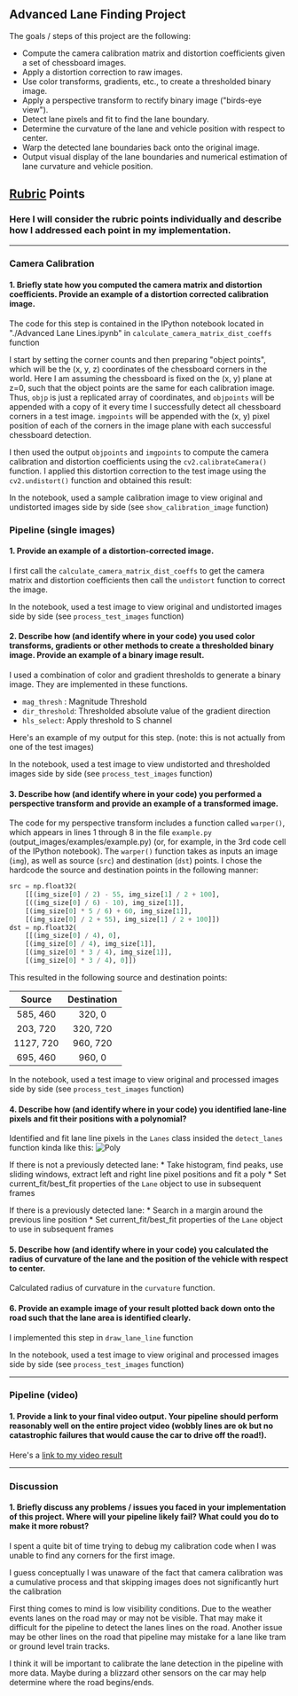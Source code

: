 ## Advanced Lane Finding Project

The goals / steps of this project are the following:

* Compute the camera calibration matrix and distortion coefficients given a set of chessboard images.
* Apply a distortion correction to raw images.
* Use color transforms, gradients, etc., to create a thresholded binary image.
* Apply a perspective transform to rectify binary image ("birds-eye view").
* Detect lane pixels and fit to find the lane boundary.
* Determine the curvature of the lane and vehicle position with respect to center.
* Warp the detected lane boundaries back onto the original image.
* Output visual display of the lane boundaries and numerical estimation of lane curvature and vehicle position.

[//]: # (Image References)

[image1]: ./examples/undistort_output.png "Undistorted"
[image2]: ./test_images/test1.jpg "Road Transformed"
[image3]: ./examples/binary_combo_example.jpg "Binary Example"
[image4]: ./examples/warped_straight_lines.jpg "Warp Example"
[image5]: ./examples/color_fit_lines.jpg "Fit Visual"
[image6]: ./examples/example_output.jpg "Output"
[video1]: ./project_video.mp4 "Video"

## [Rubric](https://review.udacity.com/#!/rubrics/571/view) Points

### Here I will consider the rubric points individually and describe how I addressed each point in my implementation.  

---

### Camera Calibration

#### 1. Briefly state how you computed the camera matrix and distortion coefficients. Provide an example of a distortion corrected calibration image.

The code for this step is contained in the IPython notebook located in "./Advanced Lane Lines.ipynb" in `calculate_camera_matrix_dist_coeffs` function

I start by setting the corner counts and then preparing "object points", which will be the (x, y, z) coordinates of the chessboard corners in the world. Here I am assuming the chessboard is fixed on the (x, y) plane at z=0, such that the object points are the same for each calibration image.  Thus, `objp` is just a replicated array of coordinates, and `objpoints` will be appended with a copy of it every time I successfully detect all chessboard corners in a test image.  `imgpoints` will be appended with the (x, y) pixel position of each of the corners in the image plane with each successful chessboard detection.  

I then used the output `objpoints` and `imgpoints` to compute the camera calibration and distortion coefficients using the `cv2.calibrateCamera()` function.  I applied this distortion correction to the test image using the `cv2.undistort()` function and obtained this result: 

In the notebook, used a sample calibration image to view original and undistorted images side by side (see `show_calibration_image` function)

### Pipeline (single images)

#### 1. Provide an example of a distortion-corrected image.

I first call the `calculate_camera_matrix_dist_coeffs` to get the camera matrix and distortion coefficients then call the `undistort` function to correct the image.

In the notebook, used a test image to view original and undistorted images side by side (see `process_test_images` function)

#### 2. Describe how (and identify where in your code) you used color transforms, gradients or other methods to create a thresholded binary image.  Provide an example of a binary image result.

I used a combination of color and gradient thresholds to generate a binary image. They are implemented in these functions.
* `mag_thresh` : Magnitude Threshold
* `dir_threshold`: Thresholded absolute value of the gradient direction
* `hls_select`: Apply threshold to S channel

Here's an example of my output for this step.  (note: this is not actually from one of the test images)

In the notebook, used a test image to view undistorted and thresholded images side by side (see `process_test_images` function)

#### 3. Describe how (and identify where in your code) you performed a perspective transform and provide an example of a transformed image.

The code for my perspective transform includes a function called `warper()`, which appears in lines 1 through 8 in the file `example.py` (output_images/examples/example.py) (or, for example, in the 3rd code cell of the IPython notebook).  The `warper()` function takes as inputs an image (`img`), as well as source (`src`) and destination (`dst`) points.  I chose the hardcode the source and destination points in the following manner:

```python
src = np.float32(
    [[(img_size[0] / 2) - 55, img_size[1] / 2 + 100],
    [((img_size[0] / 6) - 10), img_size[1]],
    [(img_size[0] * 5 / 6) + 60, img_size[1]],
    [(img_size[0] / 2 + 55), img_size[1] / 2 + 100]])
dst = np.float32(
    [[(img_size[0] / 4), 0],
    [(img_size[0] / 4), img_size[1]],
    [(img_size[0] * 3 / 4), img_size[1]],
    [(img_size[0] * 3 / 4), 0]])
```

This resulted in the following source and destination points:

| Source        | Destination   | 
|:-------------:|:-------------:| 
| 585, 460      | 320, 0        | 
| 203, 720      | 320, 720      |
| 1127, 720     | 960, 720      |
| 695, 460      | 960, 0        |

In the notebook, used a test image to view original and processed images side by side (see `process_test_images` function)

#### 4. Describe how (and identify where in your code) you identified lane-line pixels and fit their positions with a polynomial?

Identified and fit lane line pixels in the `Lanes` class insided the `detect_lanes` function kinda like this:
![Poly][image5]

If there is not a previously detected lane:
    * Take histogram, find peaks, use sliding windows, extract left and right line pixel positions and fit a poly
    * Set current_fit/best_fit properties of the `Lane` object to use in subsequent frames

If there is a previously detected lane:
    * Search in a margin around the previous line position
    * Set current_fit/best_fit properties of the `Lane` object to use in subsequent frames

#### 5. Describe how (and identify where in your code) you calculated the radius of curvature of the lane and the position of the vehicle with respect to center.

Calculated radius of curvature in the `curvature` function. 

#### 6. Provide an example image of your result plotted back down onto the road such that the lane area is identified clearly.

I implemented this step in `draw_lane_line` function 

In the notebook, used a test image to view original and processed images side by side (see `process_test_images` function)

---

### Pipeline (video)

#### 1. Provide a link to your final video output.  Your pipeline should perform reasonably well on the entire project video (wobbly lines are ok but no catastrophic failures that would cause the car to drive off the road!).

Here's a [link to my video result](./processed_simple.mp4)

---

### Discussion

#### 1. Briefly discuss any problems / issues you faced in your implementation of this project.  Where will your pipeline likely fail?  What could you do to make it more robust?
I spent a quite bit of time trying to debug my calibration code when I was unable to find any corners for the first image.

I guess conceptually I was unaware of the fact that camera calibration was a cumulative process and that skipping images does not significantly hurt the calibration


First thing comes to mind is low visibility conditions. Due to the weather events lanes on the road may or may not be visible. That may make it difficult for the pipeline to detect the lanes lines on the road. Another issue may be other lines on the road that pipeline may mistake for a lane like tram or ground level train tracks.

I think it will be important to calibrate the lane detection in the pipeline with more data. Maybe during a blizzard other sensors on the car may help determine where the road begins/ends.  
